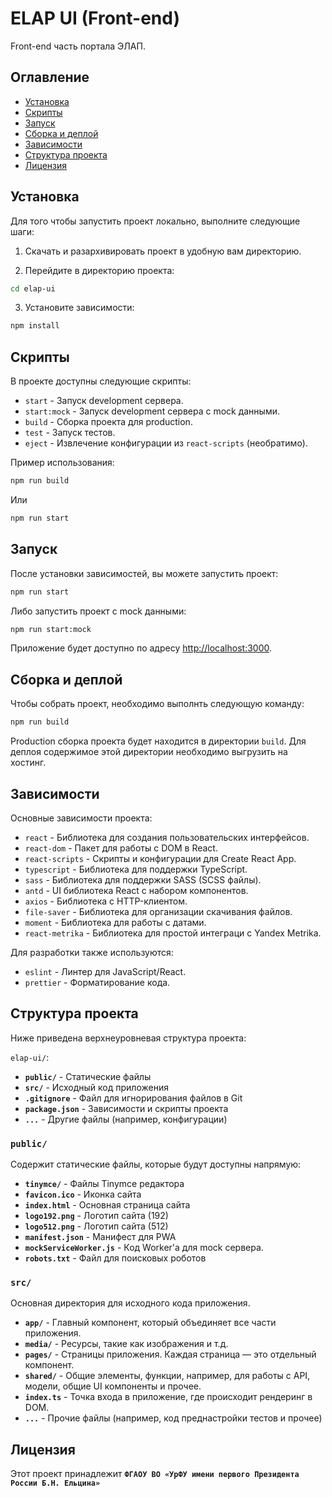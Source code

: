 # ELAP UI (Front-end)

Front-end часть портала ЭЛАП.

## Оглавление

- [Установка](#установка)
- [Скрипты](#скрипты)
- [Запуск](#запуск)
- [Сборка и деплой](#сборка-и-деплой)
- [Зависимости](#зависимости)
- [Структура проекта](#структура-проекта)
- [Лицензия](#лицензия)

## Установка

Для того чтобы запустить проект локально, выполните следующие шаги:

1. Скачать и разархивировать проект в удобную вам директорию.

2. Перейдите в директорию проекта:

```bash
cd elap-ui
```

3. Установите зависимости:

```bash
npm install
```

## Скрипты

В проекте доступны следующие скрипты:

- `start` - Запуск development сервера.
- `start:mock` - Запуск development сервера с mock данными.
- `build` - Сборка проекта для production.
- `test` - Запуск тестов.
- `eject` - Извлечение конфигурации из `react-scripts` (необратимо).

Пример использования:

```bash
npm run build
```

Или

```bash
npm run start
```

## Запуск

После установки зависимостей, вы можете запустить проект:

```bash
npm run start
```

Либо запустить проект с mock данными:

```bash
npm run start:mock
```

Приложение будет доступно по адресу [http://localhost:3000](http://localhost:3000).

## Сборка и деплой

Чтобы собрать проект, необходимо выполнть следующую команду:
```bash
npm run build
```

Production сборка проекта будет находится в директории `build`. Для деплоя содержимое этой директории необходимо выгрузить на хостинг.

## Зависимости

Основные зависимости проекта:

- `react` - Библиотека для создания пользовательских интерфейсов.
- `react-dom` - Пакет для работы с DOM в React.
- `react-scripts` - Скрипты и конфигурации для Create React App.
- `typescript` - Библиотека для поддержки TypeScript.
- `sass` - Библиотека для поддержки SASS (SCSS файлы).
- `antd` - UI библиотека React с набором компонентов.
- `axios` - Библиотека с HTTP-клиентом.
- `file-saver` - Библиотека для организации скачивания файлов.
- `moment` - Библиотека для работы с датами.
- `react-metrika` - Библиотека для простой интеграци с Yandex Metrika.

Для разработки также используются:

- `eslint` - Линтер для JavaScript/React.
- `prettier` - Форматирование кода.

## Структура проекта

Ниже приведена верхнеуровневая структура проекта:

`elap-ui/`:

- **`public/`** - Статические файлы
- **`src/`** - Исходный код приложения
- **`.gitignore`** - Файл для игнорирования файлов в Git
- **`package.json`** - Зависимости и скрипты проекта
- **`...`** - Другие файлы (например, конфигурации)

### `public/`

Содержит статические файлы, которые будут доступны напрямую:

- **`tinymce/`** - Файлы Tinymce редактора
- **`favicon.ico`** - Иконка сайта
- **`index.html`** - Основная страница сайта
- **`logo192.png`** - Логотип сайта (192)
- **`logo512.png`** - Логотип сайта (512)
- **`manifest.json`** - Манифест для PWA
- **`mockServiceWorker.js`** - Код Worker'а для mock сервера.
- **`robots.txt`** - Файл для поисковых роботов

### `src/`

Основная директория для исходного кода приложения.

- **`app/`** - Главный компонент, который объединяет все части приложения.
- **`media/`** - Ресурсы, такие как изображения и т.д.
- **`pages/`** - Страницы приложения. Каждая страница — это отдельный компонент.
- **`shared/`** - Общие элементы, функции, например, для работы с API, модели, общие UI компоненты и прочее.
- **`index.ts`** - Точка входа в приложение, где происходит рендеринг в DOM.
- **`...`** - Прочие файлы (например, код преднастройки тестов и прочее)

## Лицензия

Этот проект принадлежит **`ФГАОУ ВО «УрФУ имени первого Президента России Б.Н. Ельцина»`**

